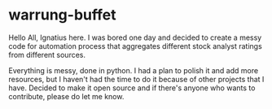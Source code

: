 # warrung-buffet
Hello All, Ignatius here.
I was bored one day and decided to create a messy code for automation process that aggregates different stock analyst ratings from different sources.

Everything is messy, done in python. I had a plan to polish it and add more resources, but I haven't had the time to do it because of other projects that I have. Decided to make it open source and if there's anyone who wants to contribute, please do let me know. 
